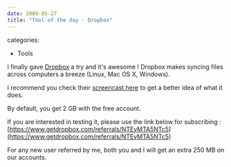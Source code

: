```yaml
---
date: 2009-05-27
title: "Tool of the day - Dropbox"
---
```








categories:
- Tools


I finally gave [Dropbox](http://www.getdropbox.com) a try and it's awesome !
Dropbox makes syncing files across computers a breeze (Linux, Mac OS X, Windows).

I recommend you check their [screencast here](https://www.getdropbox.com/screencast) to get a better idea of what it does.

By default, you get 2 GB with the free account.

If you are interested in testing it, please use the link below for subscribing :
[https://www.getdropbox.com/referrals/NTEyMTA5NTc5](https://www.getdropbox.com/referrals/NTEyMTA5NTc5)

For any new user referred by me, both you and I will get an extra 250 MB on our accounts.
